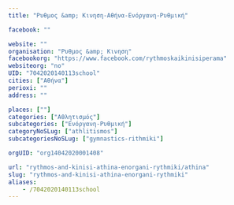 ```yaml
---
title: "Ρυθμος &amp; Κινηση-Αθήνα-Ενόργανη-Ρυθμική"

facebook: ""

website: ""
organisation: "Ρυθμος &amp; Κινηση"
facebookorg: "https://www.facebook.com/rythmoskaikinisiperama"
websiteorg: "no"
UID: "7042020140113school"
cities: ["Αθήνα"]
perioxi: ""
address: ""

places: [""]
categories: ["Αθλητισμός"]
subcategories: ["Ενόργανη-Ρυθμική"]
categoryNoSLug: ["athlitismos"]
subcategoriesNoSLug: ["gymnastics-rithmiki"]

orgUID: "org14042020001408"

url: "rythmos-and-kinisi-athina-enorgani-rythmiki/athina"
slug: "rythmos-and-kinisi-athina-enorgani-rythmiki"
aliases:
    - /7042020140113school
---
```





